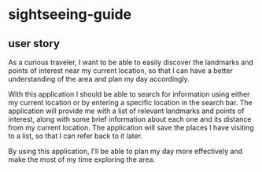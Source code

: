 # sightseeing-guide

## user story

As a curious traveler, I want to be able to easily discover the landmarks and points of interest near my current location, so that I can have a better understanding of the area and plan my day accordingly.

With this application I should be able to search for information using either my current location or by entering a specific location in the search bar. The application will provide me with a list of relevant landmarks and points of interest, along with some brief information about each one and its distance from my current location. The application will save the places I have visiting to a list, so that I can refer back to it later.

By using this application, I'll be able to plan my day more effectively and make the most of my time exploring the area.

